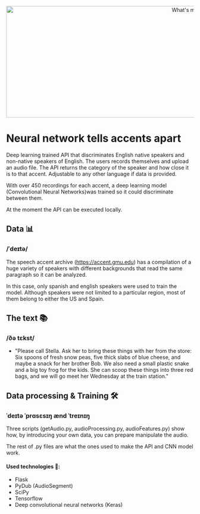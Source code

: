 <p align="center">
  <img width="1000" height="300" src="https://github.com/breogann/-neural-network-to-tell-accents-apart/blob/master/Images/cover.png" alt="What's my accent?">
</p>

# Neural network tells accents apart 

Deep learning trained API that discriminates English native speakers and non-native speakers of English. The users records themselves and upload an audio file. The API returns the category of the speaker and how close it is to that accent. Adjustable to any other language if data is provided.

With over 450 recordings for each accent, a deep learning model (Convolutional Neural Networks)was trained so it could discriminate between them.

At the moment the API can be executed locally.


## Data 📊 ##
### /ˈdeɪtə/ ###

The speech accent archive (https://accent.gmu.edu) has a compilation of a huge variety of speakers with different backgrounds that read the same paragraph so it can be analyzed.

In this case, only spanish and english speakers were used to train the model. Although speakers were not limited to a particular region, most of them belong to either the US and Spain.

## The text 📚 ## 
### /ðə tɛkst/ ###

* "Please call Stella.  Ask her to bring these things with her from the store:  Six spoons of fresh snow peas, five thick slabs of blue cheese, and maybe a snack for her brother Bob.  We also need a small plastic snake and a big toy frog for the kids.  She can scoop these things into three red bags, and we will go meet her Wednesday at the train station."

## Data processing & Training 🛠 ## 
### ˈdeɪtə ˈprɑsɛsɪŋ ænd ˈtreɪnɪŋ ###
Three scripts (getAudio.py, audioProcessing.py, audioFeatures.py) show how, by introducing your own data, you can prepare manipulate the audio.

The rest of .py files are what the ones used to make the API and CNN model work. 

#### Used technologies 🔌: ####
- Flask
- PyDub (AudioSegment)
- SciPy
- Tensorflow
- Deep convolutional neural networks (Keras)
